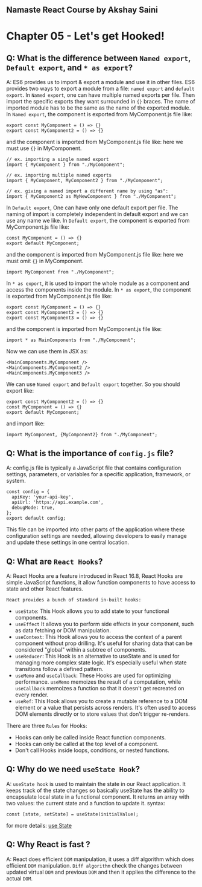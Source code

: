 ## Namaste React Course by Akshay Saini

# Chapter 05 - Let's get Hooked!

## Q: What is the difference between `Named export`, `Default export`, and `* as export`?

A: ES6 provides us to import & export a module and use it in other files. ES6 provides two ways to export a module from a file: `named export` and `default export`.
In `Named export`, one can have multiple named exports per file. Then import the specific exports they want surrounded in `{}` braces. The name of imported module has to be the same as the name of the exported module.
In `Named export`, the component is exported from MyComponent.js file like:

```
export const MyComponent = () => {}
export const MyComponent2 = () => {}
```

and the component is imported from MyComponent.js file like: here we must use `{}` in MyComponent.

```
// ex. importing a single named export
import { MyComponent } from "./MyComponent";

// ex. importing multiple named exports
import { MyComponent, MyComponent2 } from "./MyComponent";

// ex. giving a named import a different name by using "as":
import { MyComponent2 as MyNewComponent } from "./MyComponent";
```

In `Default export`, One can have only one default export per file. The naming of import is completely independent in default export and we can use any name we like.
In `Default export`, the component is exported from MyComponent.js file like:

```
const MyComponent = () => {}
export default MyComponent;
```

and the component is imported from MyComponent.js file like: here we must omit `{}` in MyComponent.

```
import MyComponent from "./MyComponent";
```

In `* as export`, it is used to import the whole module as a component and access the components inside the module.
In `* as export`, the component is exported from MyComponent.js file like:

```
export const MyComponent = () => {}
export const MyComponent2 = () => {}
export const MyComponent3 = () => {}
```

and the component is imported from MyComponent.js file like:

```
import * as MainComponents from "./MyComponent";
```

Now we can use them in JSX as:

```
<MainComponents.MyComponent />
<MainComponents.MyComponent2 />
<MainComponents.MyComponent3 />
```

We can use `Named export` and `Default export` together. So you should export like:

```
export const MyComponent2 = () => {}
const MyComponent = () => {}
export default MyComponent;
```

and import like:

```
import MyComponent, {MyComponent2} from "./MyComponent";
```

## Q: What is the importance of `config.js` file?

A: config.js file is typically a JavaScript file that contains configuration settings, parameters, or variables for a specific application, framework, or system.

```
const config = {
  apiKey: 'your-api-key',
  apiUrl: 'https://api.example.com',
  debugMode: true,
};
export default config;
```

This file can be imported into other parts of the application where these configuration settings are needed, allowing developers to easily manage and update these settings in one central location.

## Q: What are `React Hooks`?

A: React Hooks are a feature introduced in React 16.8, React Hooks are simple JavaScript functions, it allow function components to have access to state and other React features.

`React provides a bunch of standard in-built hooks:`

- `useState`: This Hook allows you to add state to your functional components.
- `useEffect` It allows you to perform side effects in your component, such as data fetching or DOM manipulation.
- `useContext`: This Hook allows you to access the context of a parent component without prop drilling. It's useful for sharing data that can be considered "global" within a subtree of components.
- `useReducer`: This Hook is an alternative to useState and is used for managing more complex state logic. It's especially useful when state transitions follow a defined pattern.
- `useMemo` and `useCallback`: These Hooks are used for optimizing performance. `useMemo` memoizes the result of a computation, while `useCallback` memoizes a function so that it doesn't get recreated on every render.
- `useRef`: This Hook allows you to create a mutable reference to a DOM element or a value that persists across renders. It's often used to access DOM elements directly or to store values that don't trigger re-renders.

There are three `Rules` for Hooks:

- Hooks can only be called inside React function components.
- Hooks can only be called at the top level of a component.
- Don't call Hooks inside loops, conditions, or nested functions.

## Q: Why do we need `useState Hook`?

A: `useState hook` is used to maintain the state in our React application. It keeps track of the state changes so basically useState has the ability to encapsulate local state in a functional component. It returns an array with two values: the current state and a function to update it.
syntax:

```
const [state, setState] = useState(initialValue);
```

for more details: [use State](https://blog.logrocket.com/guide-usestate-react/)

## Q: Why React is fast ?

A: React does efficient `DOM` manipulation, it uses a diff algorithm which does efficient `DOM` manipulation.
`Diff algorithm` check the changes between updated virtual `DOM` and previous `DOM` and then it applies the difference to the actual `DOM`.

